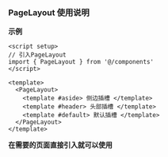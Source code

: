 ### PageLayout 使用说明

**示例**

```vue
<script setup>
// 引入PageLayout
import { PageLayout } from '@/components'
</script>

<template>
  <PageLayout>
    <template #aside> 侧边插槽 </template>
    <template #header> 头部插槽 </template>
    <template #default> 默认插槽 </template>
  </PageLayout>
</template>
```

**在需要的页面直接引入就可以使用**
